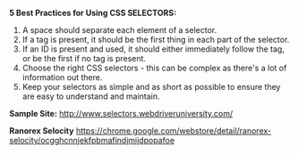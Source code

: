 **5 Best Practices for Using CSS SELECTORS:**
1. A space should separate each element of a selector.
2. If a tag is present, it should be the first thing in each part of the selector.
3. If an ID is present and used, it should either immediately follow the tag, or be the first if no tag is present.
4. Choose the right CSS selectors - this can be complex as there's a lot of information out there.
5. Keep your selectors as simple and as short as possible to ensure they are easy to understand and maintain.
   


**Sample Site:**
http://www.selectors.webdriveruniversity.com/


**Ranorex Selocity**
https://chrome.google.com/webstore/detail/ranorex-selocity/ocgghcnnjekfpbmafindjmijdpopafoe

